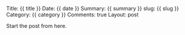 Title: {{ title }}
Date: {{ date }}
Summary: {{ summary }}
slug: {{ slug }}
Category: {{ category }}
Comments: true
Layout: post


Start the post from here.
